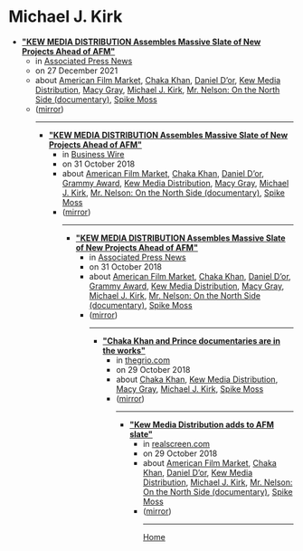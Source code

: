 # Michael J. Kirk

 - [**"KEW MEDIA DISTRIBUTION Assembles Massive Slate of New Projects Ahead of AFM"**](https://apnews.com/article/entertainment-business-music-media-canada-b1f9fbe540b4417d8832dc5e769cf45e)<ul><li>in [Associated Press News](https://apnews.com/)</li><li>on 27 December 2021</li><li>about [American Film Market](../../topics/american-film-market/index.md), [Chaka Khan](../../topics/chaka-khan/index.md), [Daniel D’or](../../topics/daniel-d-or/index.md), [Kew Media Distribution](../../topics/kew-media-distribution/index.md), [Macy Gray](../../topics/macy-gray/index.md), [Michael J. Kirk](../../topics/michael-j-kirk/index.md), [Mr. Nelson: On the North Side (documentary)](../../topics/documentary/mr-nelson-on-the-north-side/index.md), [Spike Moss](../../topics/spike-moss/index.md)</li><li>([mirror](https://web.archive.org/web/*/https://apnews.com/article/entertainment-business-music-media-canada-b1f9fbe540b4417d8832dc5e769cf45e))</li><ul>

----

 - [**"KEW MEDIA DISTRIBUTION Assembles Massive Slate of New Projects Ahead of AFM"**](https://www.businesswire.com/news/home/20181031005865/en/)<ul><li>in [Business Wire](https://www.businesswire.com/)</li><li>on 31 October 2018</li><li>about [American Film Market](../../topics/american-film-market/index.md), [Chaka Khan](../../topics/chaka-khan/index.md), [Daniel D’or](../../topics/daniel-d-or/index.md), [Grammy Award](../../topics/grammy-award/index.md), [Kew Media Distribution](../../topics/kew-media-distribution/index.md), [Macy Gray](../../topics/macy-gray/index.md), [Michael J. Kirk](../../topics/michael-j-kirk/index.md), [Mr. Nelson: On the North Side (documentary)](../../topics/documentary/mr-nelson-on-the-north-side/index.md), [Spike Moss](../../topics/spike-moss/index.md)</li><li>([mirror](https://web.archive.org/web/*/https://www.businesswire.com/news/home/20181031005865/en/))</li><ul>

----

 - [**"KEW MEDIA DISTRIBUTION Assembles Massive Slate of New Projects Ahead of AFM"**](https://apnews.com/BusinessWire/418ba9bb1ee245ee9c3fb0cb4202aa3d)<ul><li>in [Associated Press News](https://apnews.com/)</li><li>on 31 October 2018</li><li>about [American Film Market](../../topics/american-film-market/index.md), [Chaka Khan](../../topics/chaka-khan/index.md), [Daniel D’or](../../topics/daniel-d-or/index.md), [Grammy Award](../../topics/grammy-award/index.md), [Kew Media Distribution](../../topics/kew-media-distribution/index.md), [Macy Gray](../../topics/macy-gray/index.md), [Michael J. Kirk](../../topics/michael-j-kirk/index.md), [Mr. Nelson: On the North Side (documentary)](../../topics/documentary/mr-nelson-on-the-north-side/index.md), [Spike Moss](../../topics/spike-moss/index.md)</li><li>([mirror](https://web.archive.org/web/*/https://apnews.com/BusinessWire/418ba9bb1ee245ee9c3fb0cb4202aa3d))</li><ul>

----

 - [**"Chaka Khan and Prince documentaries are in the works"**](https://thegrio.com/2018/10/29/chaka-khan-and-prince-documentaries-are-in-the-works/)<ul><li>in [thegrio.com](https://thegrio.com/)</li><li>on 29 October 2018</li><li>about [Chaka Khan](../../topics/chaka-khan/index.md), [Kew Media Distribution](../../topics/kew-media-distribution/index.md), [Macy Gray](../../topics/macy-gray/index.md), [Michael J. Kirk](../../topics/michael-j-kirk/index.md), [Spike Moss](../../topics/spike-moss/index.md)</li><li>([mirror](https://web.archive.org/web/*/https://thegrio.com/2018/10/29/chaka-khan-and-prince-documentaries-are-in-the-works/))</li><ul>

----

 - [**"Kew Media Distribution adds to AFM slate"**](https://realscreen.com/2018/10/29/kew-media-distribution-adds-to-afm-slate/)<ul><li>in [realscreen.com](https://realscreen.com/)</li><li>on 29 October 2018</li><li>about [American Film Market](../../topics/american-film-market/index.md), [Chaka Khan](../../topics/chaka-khan/index.md), [Daniel D’or](../../topics/daniel-d-or/index.md), [Kew Media Distribution](../../topics/kew-media-distribution/index.md), [Michael J. Kirk](../../topics/michael-j-kirk/index.md), [Mr. Nelson: On the North Side (documentary)](../../topics/documentary/mr-nelson-on-the-north-side/index.md), [Spike Moss](../../topics/spike-moss/index.md)</li><li>([mirror](https://web.archive.org/web/*/https://realscreen.com/2018/10/29/kew-media-distribution-adds-to-afm-slate/))</li><ul>

----

[Home](../index.md)
